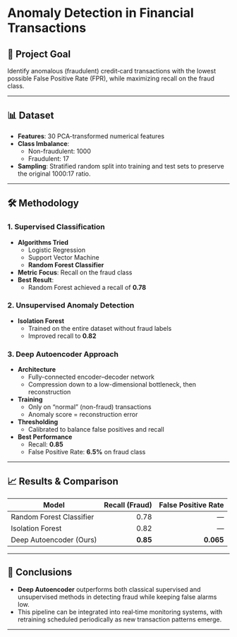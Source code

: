 # Anomaly Detection in Financial Transactions

## 🚀 Project Goal
Identify anomalous (fraudulent) credit‐card transactions with the lowest possible False Positive Rate (FPR), while maximizing recall on the fraud class.

---

## 📊 Dataset
- **Features**: 30 PCA-transformed numerical features  
- **Class Imbalance**:  
  - Non-fraudulent: 1000  
  - Fraudulent: 17  
- **Sampling**: Stratified random split into training and test sets to preserve the original 1000:17 ratio.

---

## 🛠️ Methodology

### 1. Supervised Classification
- **Algorithms Tried**  
  - Logistic Regression  
  - Support Vector Machine  
  - **Random Forest Classifier**  
- **Metric Focus**: Recall on the fraud class  
- **Best Result**:  
  - Random Forest achieved a recall of **0.78**

### 2. Unsupervised Anomaly Detection
- **Isolation Forest**  
  - Trained on the entire dataset without fraud labels  
  - Improved recall to **0.82**

### 3. Deep Autoencoder Approach
- **Architecture**  
  - Fully-connected encoder–decoder network  
  - Compression down to a low-dimensional bottleneck, then reconstruction  
- **Training**  
  - Only on “normal” (non-fraud) transactions  
  - Anomaly score = reconstruction error  
- **Thresholding**  
  - Calibrated to balance false positives and recall  
- **Best Performance**  
  - Recall: **0.85**  
  - False Positive Rate: **6.5%** on fraud class

---

## 📈 Results & Comparison

| Model                         | Recall (Fraud) | False Positive Rate |
|-------------------------------|---------------:|--------------------:|
| Random Forest Classifier      |          0.78  |             —      |
| Isolation Forest              |          0.82  |             —      |
| Deep Autoencoder (Ours)       | **0.85**      | **0.065**         |

---

## 📝 Conclusions
- **Deep Autoencoder** outperforms both classical supervised and unsupervised methods in detecting fraud while keeping false alarms low.  
- This pipeline can be integrated into real‐time monitoring systems, with retraining scheduled periodically as new transaction patterns emerge.

---

